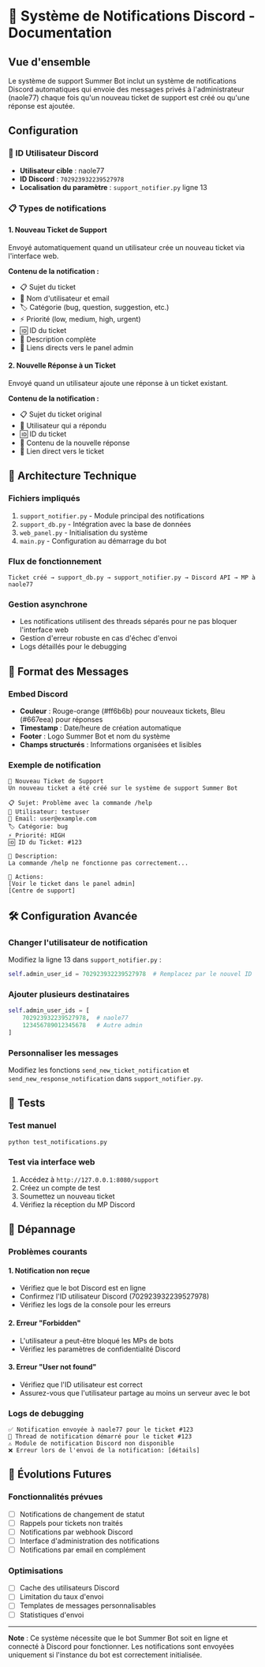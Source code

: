 # 📱 Système de Notifications Discord - Documentation

## Vue d'ensemble

Le système de support Summer Bot inclut un système de notifications Discord automatiques qui envoie des messages privés à l'administrateur (naole77) chaque fois qu'un nouveau ticket de support est créé ou qu'une réponse est ajoutée.

## Configuration

### 🔧 ID Utilisateur Discord
- **Utilisateur cible** : naole77
- **ID Discord** : `702923932239527978`
- **Localisation du paramètre** : `support_notifier.py` ligne 13

### 📋 Types de notifications

#### 1. Nouveau Ticket de Support
Envoyé automatiquement quand un utilisateur crée un nouveau ticket via l'interface web.

**Contenu de la notification :**
- 📋 Sujet du ticket
- 👤 Nom d'utilisateur et email
- 🏷️ Catégorie (bug, question, suggestion, etc.)
- ⚡ Priorité (low, medium, high, urgent)
- 🆔 ID du ticket
- 📝 Description complète
- 🔗 Liens directs vers le panel admin

#### 2. Nouvelle Réponse à un Ticket
Envoyé quand un utilisateur ajoute une réponse à un ticket existant.

**Contenu de la notification :**
- 📋 Sujet du ticket original
- 👤 Utilisateur qui a répondu
- 🆔 ID du ticket
- 💬 Contenu de la nouvelle réponse
- 🔗 Lien direct vers le ticket

## 🔧 Architecture Technique

### Fichiers impliqués
1. `support_notifier.py` - Module principal des notifications
2. `support_db.py` - Intégration avec la base de données
3. `web_panel.py` - Initialisation du système
4. `main.py` - Configuration au démarrage du bot

### Flux de fonctionnement
```
Ticket créé → support_db.py → support_notifier.py → Discord API → MP à naole77
```

### Gestion asynchrone
- Les notifications utilisent des threads séparés pour ne pas bloquer l'interface web
- Gestion d'erreur robuste en cas d'échec d'envoi
- Logs détaillés pour le debugging

## 🎨 Format des Messages

### Embed Discord
- **Couleur** : Rouge-orange (#ff6b6b) pour nouveaux tickets, Bleu (#667eea) pour réponses
- **Timestamp** : Date/heure de création automatique
- **Footer** : Logo Summer Bot et nom du système
- **Champs structurés** : Informations organisées et lisibles

### Exemple de notification
```
🎫 Nouveau Ticket de Support
Un nouveau ticket a été créé sur le système de support Summer Bot

📋 Sujet: Problème avec la commande /help
👤 Utilisateur: testuser
📧 Email: user@example.com
🏷️ Catégorie: bug
⚡ Priorité: HIGH
🆔 ID du Ticket: #123

📝 Description:
La commande /help ne fonctionne pas correctement...

🔗 Actions:
[Voir le ticket dans le panel admin]
[Centre de support]
```

## 🛠️ Configuration Avancée

### Changer l'utilisateur de notification
Modifiez la ligne 13 dans `support_notifier.py` :
```python
self.admin_user_id = 702923932239527978  # Remplacez par le nouvel ID
```

### Ajouter plusieurs destinataires
```python
self.admin_user_ids = [
    702923932239527978,  # naole77
    123456789012345678   # Autre admin
]
```

### Personnaliser les messages
Modifiez les fonctions `send_new_ticket_notification` et `send_new_response_notification` dans `support_notifier.py`.

## 🧪 Tests

### Test manuel
```bash
python test_notifications.py
```

### Test via interface web
1. Accédez à `http://127.0.0.1:8080/support`
2. Créez un compte de test
3. Soumettez un nouveau ticket
4. Vérifiez la réception du MP Discord

## 🚨 Dépannage

### Problèmes courants

#### 1. Notification non reçue
- Vérifiez que le bot Discord est en ligne
- Confirmez l'ID utilisateur Discord (702923932239527978)
- Vérifiez les logs de la console pour les erreurs

#### 2. Erreur "Forbidden"
- L'utilisateur a peut-être bloqué les MPs de bots
- Vérifiez les paramètres de confidentialité Discord

#### 3. Erreur "User not found"
- Vérifiez que l'ID utilisateur est correct
- Assurez-vous que l'utilisateur partage au moins un serveur avec le bot

### Logs de debugging
```
✅ Notification envoyée à naole77 pour le ticket #123
📱 Thread de notification démarré pour le ticket #123
⚠️ Module de notification Discord non disponible
❌ Erreur lors de l'envoi de la notification: [détails]
```

## 🔮 Évolutions Futures

### Fonctionnalités prévues
- [ ] Notifications de changement de statut
- [ ] Rappels pour tickets non traités
- [ ] Notifications par webhook Discord
- [ ] Interface d'administration des notifications
- [ ] Notifications par email en complément

### Optimisations
- [ ] Cache des utilisateurs Discord
- [ ] Limitation du taux d'envoi
- [ ] Templates de messages personnalisables
- [ ] Statistiques d'envoi

---

**Note** : Ce système nécessite que le bot Summer Bot soit en ligne et connecté à Discord pour fonctionner. Les notifications sont envoyées uniquement si l'instance du bot est correctement initialisée.
